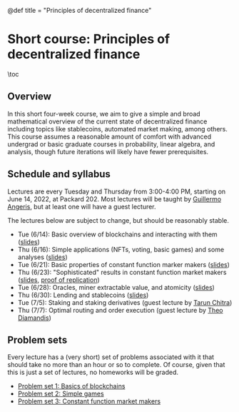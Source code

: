@def title = "Principles of decentralized finance"

# Short course: Principles of decentralized finance

\toc

## Overview
In this short four-week course, we aim to give a simple and broad mathematical
overview of the current state of decentralized finance including topics like
stablecoins, automated market making, among others. This course assumes a
reasonable amount of comfort with advanced undergrad or basic graduate courses
in probability, linear algebra, and analysis, though future iterations 
will likely have fewer prerequisites.

## Schedule and syllabus
Lectures are every Tuesday and Thursday from 3:00-4:00 PM, starting on June 14,
2022, at Packard 202. Most lectures will be taught by
[Guillermo Angeris](https://angeris.github.io), but at least one will have a guest
lecturer.

The lectures below are subject to change, but should be reasonably stable.
- Tue (6/14): Basic overview of blockchains and interacting with them ([slides](slides/slides-01.pdf))
- Thu (6/16): Simple applications (NFTs, voting, basic games) and some analyses ([slides](slides/slides-02.pdf))
- Tue (6/21): Basic properties of constant function marker makers ([slides](slides/slides-03.pdf))
- Thu (6/23): "Sophisticated" results in constant function market makers ([slides](slides/slides-04.pdf), [proof of replication](notes/proof-of-replication.pdf))
- Tue (6/28): Oracles, miner extractable value, and atomicity ([slides](slides/slides-05.pdf))
- Thu (6/30): Lending and stablecoins ([slides](slides/slides-06.pdf))
- Tue (7/5): Staking and staking derivatives (guest lecture by [Tarun Chitra](https://twitter.com/tarunchitra/))
- Thu (7/7): Optimal routing and order execution (guest lecture by [Theo Diamandis](https://theodiamandis.com))

## Problem sets
Every lecture has a (very short) set of problems associated with it that should
take no more than an hour or so to complete. Of course, given that this is just
a set of lectures, no homeworks will be graded.

- [Problem set 1: Basics of blockchains](psets/exercises-01.pdf)
- [Problem set 2: Simple games](psets/exercises-02.pdf)
- [Problem set 3: Constant function market makers](psets/exercises-03.pdf)
